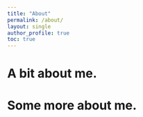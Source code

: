 ```yaml
---
title: "About"
permalink: /about/
layout: single
author_profile: true
toc: true
---
```


# A bit about me.

# Some more about me.